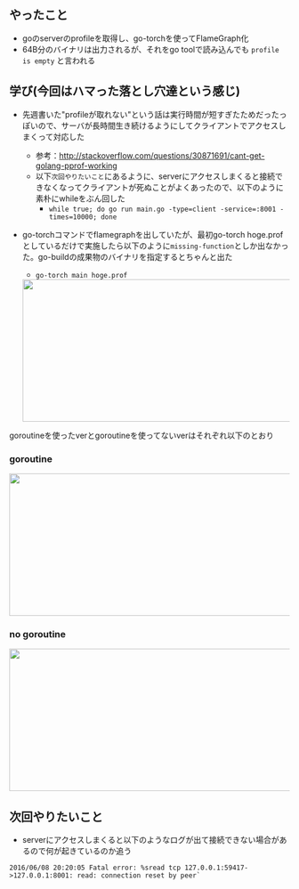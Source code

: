 ## やったこと

- goのserverのprofileを取得し、go-torchを使ってFlameGraph化
- 64B分のバイナリは出力されるが、それをgo toolで読み込んでも `profile is empty` と言われる

## 学び(今回はハマった落とし穴達という感じ)

- 先週書いた"profileが取れない"という話は実行時間が短すぎたためだったっぽいので、サーバが長時間生き続けるようにしてクライアントでアクセスしまくって対応した
  - 参考：http://stackoverflow.com/questions/30871691/cant-get-golang-pprof-working
  - 以下`次回やりたいこと`にあるように、serverにアクセスしまくると接続できなくなってクライアントが死ぬことがよくあったので、以下のように素朴にwhileをぶん回した
    - `while true; do go run main.go -type=client -service=:8001 -times=10000; done`
- go-torchコマンドでflamegraphを出していたが、最初go-torch hoge.profとしているだけで実施したら以下のように`missing-function`としか出なかった。go-buildの成果物のバイナリを指定するとちゃんと出た
  - `go-torch main hoge.prof`


  <img src="https://rawgithub.com/dekokun/syscall-study/master/image/missing.svg" width="1024" height="256">

goroutineを使ったverとgoroutineを使ってないverはそれぞれ以下のとおり

### goroutine

  <img src="https://rawgithub.com/dekokun/syscall-study/master/image/goroutine.svg" width="1024" height="256">

### no goroutine

  <img src="https://rawgithub.com/dekokun/syscall-study/master/image/nogoroutine.svg" width="1024" height="256">


## 次回やりたいこと

- serverにアクセスしまくると以下のようなログが出て接続できない場合があるので何が起きているのか追う

```
2016/06/08 20:20:05 Fatal error: %sread tcp 127.0.0.1:59417->127.0.0.1:8001: read: connection reset by peer`
```
